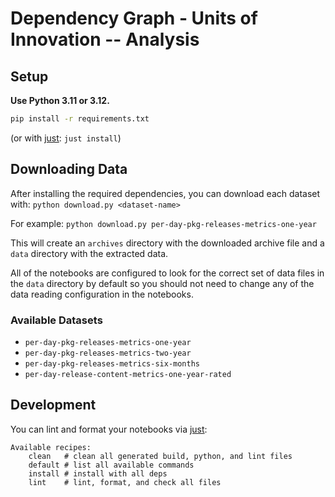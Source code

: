 # Dependency Graph - Units of Innovation -- Analysis

## Setup

**Use Python 3.11 or 3.12.**

```bash
pip install -r requirements.txt
```

(or with [just](https://github.com/casey/just): `just install`)

## Downloading Data

After installing the required dependencies, you can download each dataset with: 
`python download.py <dataset-name>`

For example: `python download.py per-day-pkg-releases-metrics-one-year`

This will create an `archives` directory with the downloaded archive file
and a `data` directory with the extracted data.

All of the notebooks are configured to look for the correct
set of data files in the `data` directory by default so you should not need to
change any of the data reading configuration in the notebooks.

### Available Datasets

- `per-day-pkg-releases-metrics-one-year`
- `per-day-pkg-releases-metrics-two-year`
- `per-day-pkg-releases-metrics-six-months`
- `per-day-release-content-metrics-one-year-rated`

## Development

You can lint and format your notebooks via [just](https://github.com/casey/just):

```
Available recipes:
    clean   # clean all generated build, python, and lint files
    default # list all available commands
    install # install with all deps
    lint    # lint, format, and check all files
```
